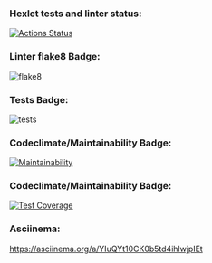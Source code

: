 ### Hexlet tests and linter status:
[![Actions Status](https://github.com/Mqtaw/python-project-lvl2/workflows/hexlet-check/badge.svg)](https://github.com/Mqtaw/python-project-lvl2/actions)

### Linter flake8 Badge:
![flake8](https://github.com/Mqtaw/python-project-lvl2/actions/workflows/flake8_lint.yml/badge.svg)

### Tests Badge:
![tests](https://github.com/Mqtaw/python-project-lvl2/actions/workflows/tests.yml/badge.svg)

### Codeclimate/Maintainability Badge:
[![Maintainability](https://api.codeclimate.com/v1/badges/a020e4afc4c56366d03c/maintainability)](https://codeclimate.com/github/Mqtaw/python-project-lvl2/maintainability)

### Codeclimate/Maintainability Badge:
[![Test Coverage](https://api.codeclimate.com/v1/badges/a020e4afc4c56366d03c/test_coverage)](https://codeclimate.com/github/Mqtaw/python-project-lvl2/test_coverage)

### Asciinema:
https://asciinema.org/a/YIuQYt10CK0b5td4ihlwjpIEt